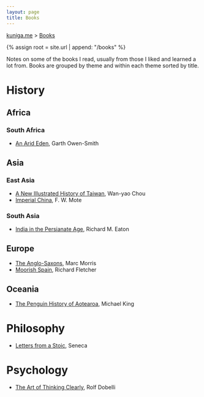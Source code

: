 ```yaml
---
layout: page
title: Books
---
```


<p>
  <a href="{{ site.url }}">kuniga.me</a> > <a href="{{ site.url }}/books">Books</a>
</p>

{% assign root = site.url | append: "/books" %}

Notes on some of the books I read, usually from those I liked and learned a lot from. Books are grouped by theme and within each theme sorted by title.

# History

## Africa

### South Africa

* [An Arid Eden]({{site.url}}/books/an-arid-eden), Garth Owen-Smith

## Asia

### East Asia

* [A New Illustrated History of Taiwan]({{site.url}}/books/a-new-illustrated-history-of-taiwan), Wan-yao Chou
* [Imperial China]({{site.url}}/books/imperial-china), F. W. Mote

### South Asia

* [India in the Persianate Age]({{site.url}}/books/india-in-the-persianate-age.html), Richard M. Eaton

## Europe

* [The Anglo-Saxons]({{site.url}}/books/the-anglo-saxons), Marc Morris
* [Moorish Spain]({{site.url}}/books/moorish-spain), Richard Fletcher

## Oceania

* [The Penguin History of Aotearoa]({{site.url}}/books/the-penguin-history-of-aotearoa.html), Michael King

# Philosophy

* [Letters from a Stoic]({{site.url}}/books/letters-from-a-stoic.html), Seneca

# Psychology

* [The Art of Thinking Clearly]({{site.url}}/books/the-art-of-thinking-clearly.html), Rolf Dobelli
